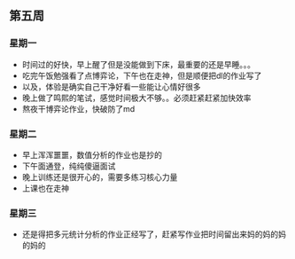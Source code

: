 ## 第五周

### 星期一

- 时间过的好快，早上醒了但是没能做到下床，最重要的还是早睡。。。
- 吃完午饭勉强看了点博弈论，下午也在走神，但是顺便把dl的作业写了
- 以及，体验是确实自己干净好看一些能让心情好很多
- 晚上做了鸣熙的笔试，感觉时间极大不够。。必须赶紧赶紧加快效率
- 熬夜干博弈论作业，快破防了md

### 星期二

- 早上浑浑噩噩，数值分析的作业也是抄的
- 下午面通登，纯纯傻逼面试
- 晚上训练还是很开心的，需要多练习核心力量
- 上课也在走神

### 星期三

- 还是得把多元统计分析的作业正经写了，赶紧写作业把时间留出来妈的妈的妈的妈的